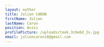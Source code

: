 ```yaml
---
layout: author
title: Julien CARON
firstName: Julien
lastName: Caron
position: Assis
profilePicture: /uploads/teak.3c6e6d_2x.jpg
email: juliencaron18@gmail.com
---
```


